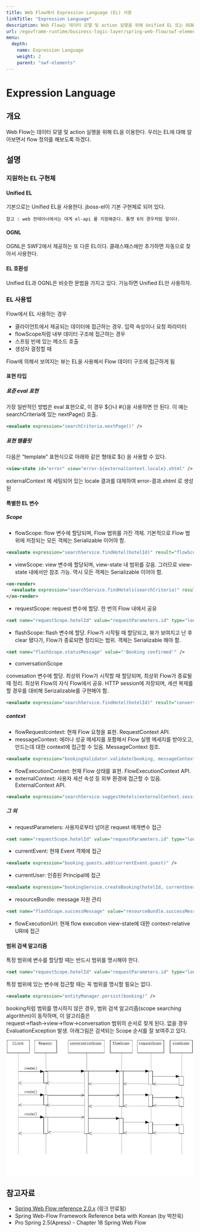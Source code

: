 ```yaml
---
title: Web Flow에서 Expression Language (EL) 사용
linkTitle: "Expression Language"
description: Web Flow는 데이터 모델 및 action 실행을 위해 Unified EL 또는 OGNL을 사용하며, 주로 클라이언트 데이터 접근, 내부 데이터 구조 접근, 스프링 빈 메소드 호출 등에서 EL을 활용한다. Flow에서 EL 표현식은 eval 표현과 템플릿 표현을 통해 데이터 구조에 접근하거나 동적 뷰를 생성할 수 있다.
url: /egovframe-runtime/business-logic-layer/spring-web-flow/swf-elements/swf-elements-expression-language/
menu:
  depth:
    name: Expression Language
    weight: 2
    parent: "swf-elements"
---
```

# Expression Language

## 개요

Web Flow는 데이터 모델 및 action 실행을 위해 EL을 이용한다. 우리는 EL에 대해 알아보면서 flow 정의를 해보도록 하겠다.

## 설명

### 지원하는 EL 구현체

#### Unified EL

기본으로는 Unified EL을 사용한다. jboss-el이 기본 구현체로 되어 있다.

```
참고 : web 컨테이너에서는 대게 el-api 를 지원해준다. 톰캣 6의 경우처럼 말이다.
```

#### OGNL

OGNL은 SWF2에서 제공하는 또 다른 EL이다. 클래스패스에만 추가하면 자동으로 찾아서 사용한다.

#### EL 호환성

Unified EL과 OGNL은 비슷한 문법을 가지고 있다. 가능하면 Unified EL만 사용하자.

### EL 사용법

Flow에서 EL 사용하는 경우

- 클라이언트에서 제공되는 데이터에 접근하는 경우. 입력 속성이나 요청 파라미터
- flowScope처럼 내부 데이터 구조에 접근하는 경우
- 스프링 빈에 있는 메소드 호출
- 생성자 결정할 때

Flow에 의해서 보여지는 뷰는 EL을 사용해서 Flow 데이터 구조에 접근하게 됨

#### 표현 타입

##### 표준 eval 표현

가장 일반적인 방법은 eval 표현으로, 이 경우 ${}나 #{}을 사용하면 안 된다. 이 예는 searchCriteria에 있는 nextPage() 호출.

```xml
<evaluate expression="searchCriteria.nextPage()" />
```

##### 표현 템플릿

다음은 “template” 표현식으로 아래와 같은 형태로 ${} 을 사용할 수 있다.

```xml
<view-state id="error" view="error-${externalContext.locale}.xhtml" />
```

externalContext 에 세팅되어 있는 locale 결과를 대체하여 error-결과.xhtml 로 생성된

#### 특별한 EL 변수

##### Scope

- flowScope: flow 변수에 할당되며, Flow 범위를 가진 객체. 기본적으로 Flow 범위에 저장되는 모든 객체는 Serializable 이어야 함.

```xml
<evaluate expression="searchService.findHotel(hotelId)" result="flowScope.hotel" />
```

 - viewScope: view 변수에 할당되며, view-state 내 범위를 갖음. 그러므로 view-state 내에서만 참조 가능. 역시 모든 객체는 Serializable 이어야 함.

```xml
<on-render>
  <evaluate expression="searchService.findHotels(searchCriteria)" result="viewScope.hotels" result-type="dataModel" />
</on-render>
```

- requestScope: request 변수에 할당. 한 번의 Flow 내에서 공유

```xml
<set name="requestScope.hotelId" value="requestParameters.id" type="long" />
```

- flashScope: flash 변수에 할당. Flow가 시작될 때 할당되고, 뷰가 보여지고 난 후 clear 됐다가, Flow가 종료되면 정리되는 범위. 객체는 Serializable 해야 함.

```xml
<set name="flashScope.statusMessage" value="'Booking confirmed'" />
```

- conversationScope

convesation 변수에 할당. 최상위 Flow가 시작할 때 할당되며, 최상위 Flow가 종료될 때 정리. 최상위 Flow의 자식 Flow에서 공유. HTTP session에 저장되며, 세션 복제를 할 경우를 대비해 Serizalizable를 구현해야 함.

```xml
<evaluate expression="searchService.findHotel(hotelId)" result="conversationScope.hotel"/>
```

##### context

- flowRequestcontext: 현재 Flow 요청을 표현. RequestContext API.
- messageContext: 에러나 성공 메세지를 포함해서 Flow 실행 메세지를 받아오고, 만드는데 대한 context에 접근할 수 있음. MessageContext 참조.

```xml
<evaluate expression="bookingValidator.validate(booking, messageContext)" />
```

- flowExecutionContext: 현재 Flow 상태를 표현. FlowExecutionContext API.
- externalContext: 사용자 세션 속성 등 외부 환경에 접근할 수 있음. ExternalContext API.

```xml
<evaluate expression="searchService.suggestHotels(externalContext.sessionMap.userProfile)" result="viewScope.hotels" />
```

##### 그 외

- requestParameters: 사용자로부터 넘어온 request 매개변수 접근

```xml
<set name="requestScope.hotelId" value="requestParameters.id" type="long" />
```

- currentEvent: 현재 Event 객체에 접근

```xml
<evaluate expression="booking.guests.add(currentEvent.guest)" />
```

- currentUser: 인증된 Principal에 접근

```xml
<evaluate expression="bookingService.createBooking(hotelId, currentUser.name)" result="flowScope.booking" />
```

- resourceBundle: message 자원 관리

```xml
<set name="flashScope.successMessage" value="resourceBundle.successMessage" />
```

- flowExecutionUrl: 현재 flow execution view-state에 대한 context-relative URI에 접근

#### 범위 검색 알고리즘

특정 범위에 변수를 할당할 때는 반드시 범위를 명시해야 한다.

```xml
<set name="requestScope.hotelId" value="requestParameters.id" type="long" />
```

특정 범위에 있는 변수에 접근할 때는 꼭 범위를 명시할 필요는 없다.

```xml
<evaluate expression="entityManager.persist(booking)" />
```

booking처럼 범위를 명시하지 않은 경우, 범위 검색 알고리즘(scope searching algorithm)이 동작하며,
이 알고리즘은 request→flash→view→flow→conversation 범위의 순서로 찾게 된다. 없을 경우 EvaluationException 발생.
아래그림은 검색되는 Scope 순서를 잘 보여주고 있다.

 ![scopsofswf](./images/scopsofswf.jpg)

## 참고자료 

- [Spring Web Flow reference 2.0.x](http://static.springframework.org/spring-webflow/docs/2.0.x/reference/html/index.html) (링크 만료됨)
- Spring Web-Flow Framework Reference beta with Korean (by 박찬욱)
- Pro Spring 2.5(Apress) - Chapter 18 Spring Web Flow